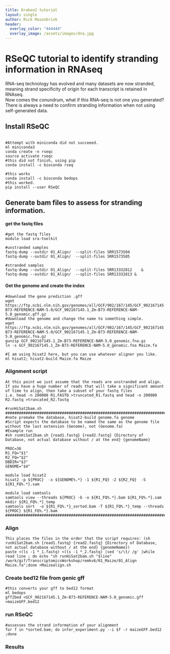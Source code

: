 ```yaml
---
title: Kraken2 tutorial
layout: single
author: Rick Masonbrink
header:
  overlay_color: "444444"
  overlay_image: /assets/images/dna.jpg
---
```


# RSeQC tutorial to identify stranding information in RNAseq


RNA-seq technology has evolved and many datasets are now stranded, meaning strand specificity of origin for each transcript is retained in RNAseq.   
Now comes the conundrum, what if this RNA-seq is not one you generated?  There is always a need to confirm stranding information when not using self-generated data.

## Install RSeQC
```

#Attempt with miniconda did not succeeed.
ml miniconda3
conda create -n rseqc
source activate rseqc
#this did not finish, using pip
conda install -c bioconda rseq

#this works
conda install -c bioconda bedops
#this worked.
pip install --user RSeQC

```
## Generate bam files to assess for stranding information.


#### get the fastq files
```
#get the fastq files
module load sra-toolkit

#unstranded samples
fastq-dump --outdir 01_Align/  --split-files SRR1573504
fastq-dump --outdir 01_Align/  --split-files SRR1573505

#stranded samples
fastq-dump --outdir 01_Align/  --split-files SRR13332812	&
fastq-dump --outdir 01_Align/  --split-files SRR13332813 &
```


#### Get the genome and create the index
```
#download the gene prediction .gff
wget https://ftp.ncbi.nlm.nih.gov/genomes/all/GCF/902/167/145/GCF_902167145.1_Zm-B73-REFERENCE-NAM-5.0/GCF_902167145.1_Zm-B73-REFERENCE-NAM-5.0_genomic.gff.gz
#download the genome and change the name to something simple.
wget https://ftp.ncbi.nlm.nih.gov/genomes/all/GCF/902/167/145/GCF_902167145.1_Zm-B73-REFERENCE-NAM-5.0/GCF_902167145.1_Zm-B73-REFERENCE-NAM-5.0_genomic.fna.gz
gunzip GCF_902167145.1_Zm-B73-REFERENCE-NAM-5.0_genomic.fna.gz
ln -s GCF_902167145.1_Zm-B73-REFERENCE-NAM-5.0_genomic.fna Maize.fa

#I am using hisat2 here, but you can use whatever aligner you like.
ml hisat2; hisat2-build Maize.fa Maize
```



### Alignment script
```
At this point we just assume that the reads are unstranded and align.  
If you have a huge number of reads that will take a significant amount of time to align, then take a subset of your fastq files
i.e. head -n 200000 R1.FASTQ >truncated_R1.fastq and head -n 200000 R2.fastq >truncated_R2.fastq

#runHiSat2bam.sh
################################################################################################################################
#note premake the database, hisat2-build genome.fa genome
#Script expects the database to be named the same as the genome file without the last extension (Genome), not (Genome.fa)
#Example run
#sh runHiSat2bam.sh {read1.fastq} {read2.fastq} {Directory of Database, not actual database without / at the end} {genomeName}

PROC=36
R1_FQ="$1"
R2_FQ="$2"
DBDIR="$3"
GENOME="$4"

module load hisat2
hisat2 -p ${PROC}  -x ${GENOME%.*} -1 ${R1_FQ} -2 ${R2_FQ}  -S ${R1_FQ%.*}.sam

module load samtools
samtools view --threads ${PROC} -b -o ${R1_FQ%.*}.bam ${R1_FQ%.*}.sam
mkdir ${R1_FQ%.*}_temp
samtools sort  -o ${R1_FQ%.*}_sorted.bam -T ${R1_FQ%.*}_temp --threads ${PROC} ${R1_FQ%.*}.bam
################################################################################################################################
```

### Align
```
This places the files in the order that the script requires: (sh runHiSat2bam.sh {read1.fastq} {read2.fastq} {Directory of Database, not actual database without / at the end} {genomeName})
paste <(ls -1 *_1.fastq) <(ls -1 *_2.fastq) |sed 's/\t/ /g' |while read line ; do echo "sh runHiSat2bam.sh "$line" /work/gif/TranscriptomicsWorkshop/remkv6/01_Maize/01_Align Maize.fa";done >Maizealign.sh
```

### Create bed12 file from genic gff
```
#this converts your gff to bed12 format
ml bedops
gff2bed <GCF_902167145.1_Zm-B73-REFERENCE-NAM-5.0_genomic.gff >maizeGFF.bed12
```


### run RSeQC
```
#assesses the strand information of your alignment
for f in *sorted.bam; do infer_experiment.py --i $f -r maizeGFF.bed12 ;done

```

### Results
```

```
